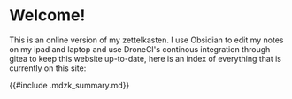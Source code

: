 # Welcome!

This is an online version of my zettelkasten. I use Obsidian to edit my notes
on my ipad and laptop and use DroneCI's continous integration through gitea to
keep this website up-to-date, here is an index of everything that is currently
on this site:

{{#include .mdzk_summary.md}}
